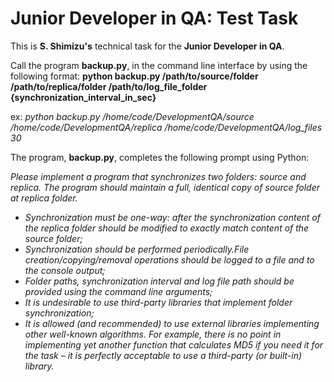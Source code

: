 # Junior Developer in QA: Test Task

This is **S. Shimizu's** technical task for the **Junior Developer in QA**.  


Call the program **backup.py**, in the command line interface by using the following format:
**python backup.py /path/to/source/folder /path/to/replica/folder /path/to/log_file_folder {synchronization_interval_in_sec}**

ex: *python backup.py /home/code/DevelopmentQA/source /home/code/DevelopmentQA/replica /home/code/DevelopmentQA/log_files 30*

The program, **backup.py**, completes the following prompt using Python:

*Please implement a program that synchronizes two folders: source and replica. The program should maintain a full, identical copy of source folder at replica folder.*

- *Synchronization must be one-way: after the synchronization content of the replica folder should be modified to exactly match content of the source
folder;*
- *Synchronization should be performed periodically.File creation/copying/removal operations should be logged to a file and to the
console output;*
- *Folder paths, synchronization interval and log file path should be provided using the command line arguments;*
- *It is undesirable to use third-party libraries that implement folder synchronization;*
- *It is allowed (and recommended) to use external libraries implementing other well-known algorithms. For example, there is no point in implementing yet another function that calculates MD5 if you need it for the task – it is perfectly acceptable to use a third-party (or built-in) library.*



